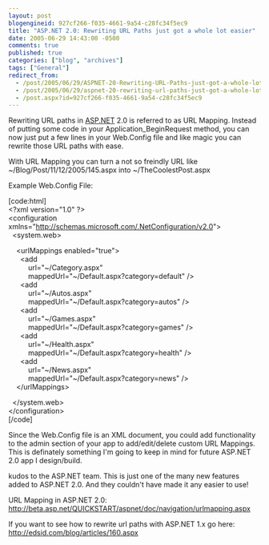 ```yaml
---
layout: post
blogengineid: 927cf266-f035-4661-9a54-c28fc34f5ec9
title: "ASP.NET 2.0: Rewriting URL Paths just got a whole lot easier"
date: 2005-06-29 14:43:00 -0500
comments: true
published: true
categories: ["blog", "archives"]
tags: ["General"]
redirect_from: 
  - /post/2005/06/29/ASPNET-20-Rewriting-URL-Paths-just-got-a-whole-lot-easier
  - /post/2005/06/29/aspnet-20-rewriting-url-paths-just-got-a-whole-lot-easier
  - /post.aspx?id=927cf266-f035-4661-9a54-c28fc34f5ec9
---
```

<!-- more -->
<p>
Rewriting URL paths in <a href="http://asp.net" target="_blank" title="ASP.NET">ASP.NET</a> 2.0 is referred to as URL Mapping. Instead of putting some code in your Application_BeginRequest method, you can now just put a few lines in your Web.Config file and like magic you can rewrite those URL paths with ease.
</p>
<p>
With URL Mapping you can turn a not so freindly URL like ~/Blog/Post/11/12/2005/145.aspx into ~/TheCoolestPost.aspx
</p>
<p>
Example Web.Config File:
</p>
<p>
[code:html]<br />
&lt;?xml version=&quot;1.0&quot; ?&gt;<br />
&lt;configuration xmlns=&quot;<a href="http://schemas.microsoft.com/.NetConfiguration/v2.0">http://schemas.microsoft.com/.NetConfiguration/v2.0</a>&quot;&gt;<br />
&nbsp; &lt;system.web&gt;
</p>
<p>
&nbsp;&nbsp;&nbsp; &lt;urlMappings enabled=&quot;true&quot;&gt;<br />
&nbsp;&nbsp;&nbsp;&nbsp;&nbsp; &lt;add<br />
&nbsp;&nbsp;&nbsp;&nbsp;&nbsp;&nbsp;&nbsp;&nbsp;&nbsp; url=&quot;~/Category.aspx&quot;<br />
&nbsp;&nbsp;&nbsp;&nbsp;&nbsp;&nbsp;&nbsp;&nbsp;&nbsp; mappedUrl=&quot;~/Default.aspx?category=default&quot; /&gt;<br />
&nbsp;&nbsp;&nbsp;&nbsp;&nbsp; &lt;add<br />
&nbsp;&nbsp;&nbsp;&nbsp;&nbsp;&nbsp;&nbsp;&nbsp;&nbsp; url=&quot;~/Autos.aspx&quot;<br />
&nbsp;&nbsp;&nbsp;&nbsp;&nbsp;&nbsp;&nbsp;&nbsp;&nbsp; mappedUrl=&quot;~/Default.aspx?category=autos&quot; /&gt;<br />
&nbsp;&nbsp;&nbsp;&nbsp;&nbsp; &lt;add<br />
&nbsp;&nbsp;&nbsp;&nbsp;&nbsp;&nbsp;&nbsp;&nbsp;&nbsp; url=&quot;~/Games.aspx&quot;<br />
&nbsp;&nbsp;&nbsp;&nbsp;&nbsp;&nbsp;&nbsp;&nbsp;&nbsp; mappedUrl=&quot;~/Default.aspx?category=games&quot; /&gt;<br />
&nbsp;&nbsp;&nbsp;&nbsp;&nbsp; &lt;add<br />
&nbsp;&nbsp;&nbsp;&nbsp;&nbsp;&nbsp;&nbsp;&nbsp;&nbsp; url=&quot;~/Health.aspx&quot;<br />
&nbsp;&nbsp;&nbsp;&nbsp;&nbsp;&nbsp;&nbsp;&nbsp;&nbsp; mappedUrl=&quot;~/Default.aspx?category=health&quot; /&gt;<br />
&nbsp;&nbsp;&nbsp;&nbsp;&nbsp; &lt;add<br />
&nbsp;&nbsp;&nbsp;&nbsp;&nbsp;&nbsp;&nbsp;&nbsp;&nbsp; url=&quot;~/News.aspx&quot;<br />
&nbsp;&nbsp;&nbsp;&nbsp;&nbsp;&nbsp;&nbsp;&nbsp;&nbsp; mappedUrl=&quot;~/Default.aspx?category=news&quot; /&gt;<br />
&nbsp;&nbsp;&nbsp; &lt;/urlMappings&gt;
</p>
<p>
&nbsp; &lt;/system.web&gt;<br />
&lt;/configuration&gt;<br />
[/code]
</p>
<p>
Since the Web.Config file is an XML document, you could add functionality to the admin section of your app to add/edit/delete custom URL Mappings. This is definately something I&#39;m going to keep in mind for future ASP.NET 2.0 app I design/build.
</p>
<p>
kudos to the ASP.NET team. This is just one of the many new features added to ASP.NET 2.0. And they couldn&#39;t have made it any easier to use!
</p>
<p>
URL Mapping in ASP.NET 2.0: <a href="http://beta.asp.net/QUICKSTART/aspnet/doc/navigation/urlmapping.aspx">http://beta.asp.net/QUICKSTART/aspnet/doc/navigation/urlmapping.aspx</a>
</p>
<p>
If you want to see how to rewrite url paths with ASP.NET 1.x go here: <a href="http://edsid.com/blog/articles/160.aspx">http://edsid.com/blog/articles/160.aspx</a>
</p>
